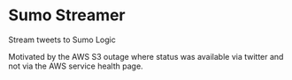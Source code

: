 # Sumo Streamer

Stream tweets to Sumo Logic

Motivated by the AWS S3 outage where status was available via
twitter and not via the AWS service health page.

